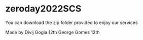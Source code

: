 # zeroday2022SCS


You can download the zip folder provided to enjoy our services 

Made by 
Divij Gogia 12th
George Gomes 12th
